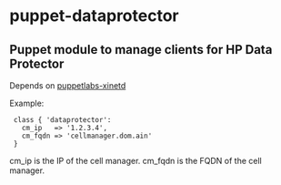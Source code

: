 puppet-dataprotector
====================

Puppet module to manage clients for HP Data Protector
-----------------------------------------------------

Depends on [puppetlabs-xinetd](https://github.com/puppetlabs/puppetlabs-xinetd)

Example:

     class { 'dataprotector':
       cm_ip   => '1.2.3.4',
       cm_fqdn => 'cellmanager.dom.ain'
     }

cm_ip is the IP of the cell manager.
cm_fqdn is the FQDN of the cell manager.
